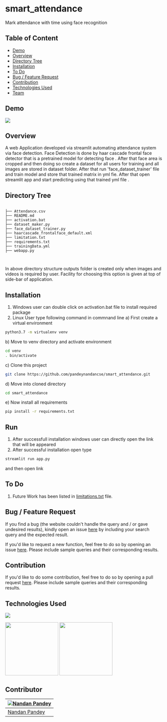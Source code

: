 # smart_attendance
Mark attendance with time using face recognition



## Table of Content
  * [Demo](#demo)
  * [Overview](#overview)
  * [Directory Tree](#directory-tree)
  * [Installation](#installation)
  * [To Do](#to-do)
  * [Bug / Feature Request](#bug---feature-request)
  * [Contribution](#contribution)
  * [Technologies Used](#technologies-used)
  * [Team](#team)


## Demo

![](https://i.imgur.com/jodJyw2.png)



## Overview
A web Application developed via streamlit automating attendance system via face detection. 
Face Detection is done by haar cascade frontal face detector that is a pretrained model for detecting face . 
After that face area is cropped and then doing so create a dataset for all users for training and all images are stored in dataset folder.
After that run 'face_dataset_trainer' file and train model and store that trained matrix in yml fie. After that open streamlit app and 
start predicting using that trained yml file .

## Directory Tree 
```

├── Attendance.csv
├── README.md
├── activation.bat
├── dataset_maker.py
├── face_dataset_trainer.py
├── haarcascade_frontalface_default.xml
├── limitation.txt
├── requirements.txt
├── trainingData.yml
├── webapp.py



```
In above directory structure outputs folder is created only when images and videos is required by user. Facility for choosing this option is given at top of side-bar of application.

## Installation
1. Windows user can double click on activation.bat file to install required package
2. Linux User type following command in commnand line
a) First create a virtual environment 
```bash
python3.7 -m virtualenv venv
```
b) Move to venv directory and activate environment
```bash
cd venv
. bin/activate
```
c) Clone this project 
```bash
git clone https://github.com/pandeynandancse/smart_attendance.git
```

d) Move into cloned directory
```bash
cd smart_attendance
```
e) Now install all requirements
```bash
pip install -r requirements.txt
```
## Run
1. After successfull installation windows user can directly open the link that will be appeared
2. After successful installation open type
```bash
streamlit run app.py
 ```
and then open link 

## To Do
1. Future Work has been listed in [limitations.txt](limitations.txt) file.



## Bug / Feature Request
If you find a bug (the website couldn't handle the query and / or gave undesired results), kindly open an issue [here](https://github.com/pandeynandancse/smart_attendance/issues/new) by including your search query and the expected result.

If you'd like to request a new function, feel free to do so by opening an issue [here](https://github.com/pandeynandancse/smart_attendance/issues/new). Please include sample queries and their corresponding results.


## Contribution
If you'd like to do some contribution, feel free to do so by opening a pull request [here](https://github.com/pandeynandancse/smart_attendance/pulls). Please include sample queries and their corresponding results.




## Technologies Used

![](https://forthebadge.com/images/badges/made-with-python.svg)

[<img target="_blank" src="https://i.imgur.com/jAyHARm.png" width=170>](https://www.streamlit.io/)
[<img target="_blank" src="https://i.imgur.com/OhpT4U4.jpg" width=170>](https://opencv.org/) 



## Contributor
[![Nandan Pandey](https://qph.fs.quoracdn.net/main-thumb-189737418-200-jmwzsixdznlgemnejuecomukeluqkgzd.jpeg)](https://pandeynandancse.github.io) |
-|
[Nandan Pandey](https://pandeynandancse.github.io) |)



 

